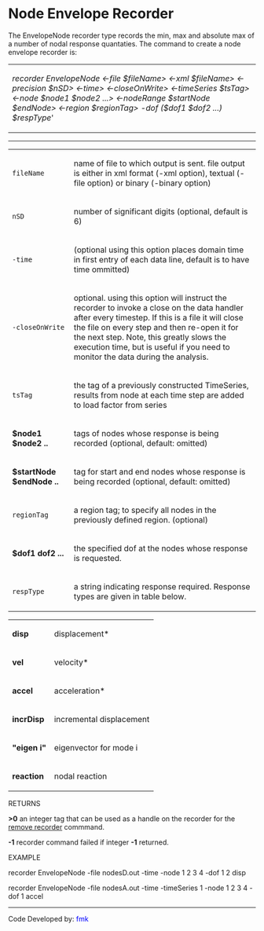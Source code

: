 # Node Envelope Recorder

<p>The EnvelopeNode recorder type records the min, max and absolute max
of a number of nodal response quantaties. The command to create a node
envelope recorder is:</p>
<table>
<tbody>
<tr class="odd">
<td><p><em>recorder EnvelopeNode &lt;-file $fileName&gt; &lt;-xml
$fileName&gt; &lt;-precision $nSD&gt; &lt;-time&gt;
&lt;-closeOnWrite&gt; &lt;-timeSeries $tsTag&gt; &lt;-node $node1 $node2
...&gt; &lt;-nodeRange $startNode $endNode&gt; &lt;-region
$regionTag&gt; -dof ($dof1 $dof2 ...) $respType</em>'</p></td>
</tr>
</tbody>
</table>
<hr />
<table>
<tbody>
<tr class="odd">
<td><p><code class="parameter-table-variable">fileName</code></p></td>
<td><p>name of file to which output is sent. file output is either in
xml format (-xml option), textual (-file option) or binary (-binary
option)</p></td>
</tr>
<tr class="even">
<td><p><code class="parameter-table-variable">nSD</code></p></td>
<td><p>number of significant digits (optional, default is 6)</p></td>
</tr>
<tr class="odd">
<td><p><code class="parameter-table-flag">-time</code></p></td>
<td><p>(optional using this option places domain time in first entry of
each data line, default is to have time ommitted)</p></td>
</tr>
<tr class="even">
<td><p><code class="parameter-table-flag">-closeOnWrite</code></p></td>
<td><p>optional. using this option will instruct the recorder to invoke
a close on the data handler after every timestep. If this is a file it
will close the file on every step and then re-open it for the next step.
Note, this greatly slows the execution time, but is useful if you need
to monitor the data during the analysis.</p></td>
</tr>
<tr class="odd">
<td><p><code class="parameter-table-variable">tsTag</code></p></td>
<td><p>the tag of a previously constructed TimeSeries, results from node
at each time step are added to load factor from series</p></td>
</tr>
<tr class="even">
<td><p><strong>$node1 $node2 ..</strong></p></td>
<td><p>tags of nodes whose response is being recorded (optional,
default: omitted)</p></td>
</tr>
<tr class="odd">
<td><p><strong>$startNode $endNode ..</strong></p></td>
<td><p>tag for start and end nodes whose response is being recorded
(optional, default: omitted)</p></td>
</tr>
<tr class="even">
<td><p><code class="parameter-table-variable">regionTag</code></p></td>
<td><p>a region tag; to specify all nodes in the previously defined
region. (optional)</p></td>
</tr>
<tr class="odd">
<td><p><strong>$dof1 dof2 ...</strong></p></td>
<td><p>the specified dof at the nodes whose response is
requested.</p></td>
</tr>
<tr class="even">
<td><p><code class="parameter-table-variable">respType</code></p></td>
<td><p>a string indicating response required. Response types are given
in table below.</p></td>
</tr>
</tbody>
</table>
<table>
<tbody>
<tr class="odd">
<td><p><strong>disp</strong></p></td>
<td><p>displacement*</p></td>
</tr>
<tr class="even">
<td><p><strong>vel</strong></p></td>
<td><p>velocity*</p></td>
</tr>
<tr class="odd">
<td><p><strong>accel</strong></p></td>
<td><p>acceleration*</p></td>
</tr>
<tr class="even">
<td><p><strong>incrDisp</strong></p></td>
<td><p>incremental displacement</p></td>
</tr>
<tr class="odd">
<td><p><strong>"eigen i"</strong></p></td>
<td><p>eigenvector for mode i</p></td>
</tr>
<tr class="even">
<td><p><strong>reaction</strong></p></td>
<td><p>nodal reaction</p></td>
</tr>
</tbody>
</table>
<p>RETURNS</p>
<p><strong>&gt;0</strong> an integer tag that can be used as a handle on
the recorder for the <a href="Remove_Command" title="wikilink"> remove
recorder</a> commmand.</p>
<p><strong>-1</strong> recorder command failed if integer
<strong>-1</strong> returned.</p>
<p>EXAMPLE</p>
<p>recorder EnvelopeNode -file nodesD.out -time -node 1 2 3 4 -dof 1 2
disp</p>
<p>recorder EnvelopeNode -file nodesA.out -time -timeSeries 1 -node 1 2
3 4 -dof 1 accel</p>
<hr />
<p>Code Developed by: <span style="color:blue"> fmk
</span></p>
